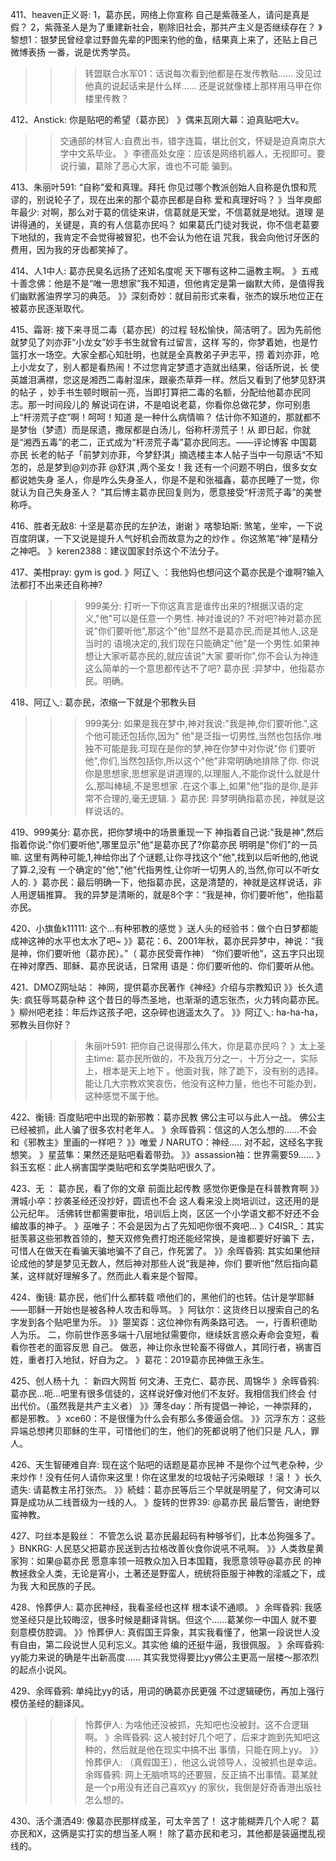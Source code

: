411、heaven正义哥:  1，葛亦民，网络上你宣称
自己是紫薇圣人，请问是真是假？
2，紫薇圣人是为了重建新社会，剔除旧社会，那共产主义是否继续存在？
》黎想1：银梦民曾经拿过野兽先辈的P图来钓他的鱼，结果真上来了，还贴上自己微博表扬
一番，说是优秀学员。
>>>转盟联合水军01：话说每次看到他都是在发传教贴……
没见过他真的说起话来是什么样……
还是说就像楼上那样用马甲在你楼里传教？

412、Anstick:  你是贴吧的希望（葛亦民）
》偶来瓦刚大幕：迫真贴吧大v。
>>交通部的林官人:自费出书，错字连篇，堪比创文，怀疑是迫真南京大学中文系毕业。
》李德高处女座：应该是网络机器人，无视即可。要说行骗，葛除了恶心大家，谁也不可能
骗到。

413、朱丽叶591:  “自称”爱和真理。拜托
你见过哪个教派创始人自称是仇恨和荒谬的，别说轮子了，现在出来的那个葛亦民都是自称
爱和真理好吗？
》当年庾郎年最少: 对啊，那么对于葛的信徒来讲，信葛就是天堂，不信葛就是地狱。道理
是讲得通的，关键是，真的有人信葛亦民吗？
如果葛氏门徒对我说，你不信老葛要下地狱的，我肯定不会觉得被冒犯，也不会认为他在诅
咒我，我会向他讨牙医的费用，因为我的牙齿都笑掉了。

414、人1中人:   葛亦民臭名远扬了还知名度呢
天下哪有这种二逼教主啊。
》五戒十善念佛：他是不是“唯一思想家”我不知道，但他肯定是第一幽默大师，是值得我
们幽默酱油界学习的典范。
》》深刻奇妙：就目前形式来看，张杰的娱乐地位正在被葛亦民逐渐取代。

415、霜哥:  接下来寻觅二毒（葛亦民）的过程
轻松愉快，简洁明了。因为先前他就梦见了刘亦菲“小龙女”妙手书生就曾有过留言，这样
写的，你梦着她，也是竹篮打水一场空。大家全都心知肚明，也就是全真教弟子尹志平，捞
着刘亦菲，呛上小龙女了，别人都是看热闹！不过您肯定梦遗才造就出结果，俗话所说，长
使英雄泪满襟，您这是湘西二毒射湿床，跟豪杰草莽一样。然后又看到了他梦见舒淇的帖子
，妙手书生顿时眼前一亮，当即打算把二毒的名额，分配给他葛亦民同志。那一时间段儿的
解说词在讲，不是咱说老葛，你看你总做花梦，你可别患上“杆涝荒子症”啊！呵呵！知道
是一种什么病情嘛？
估计你不知道的，那就都不是梦怡（梦遗）而是尿遗，撒尿都是白汤儿，俗称杆涝荒子！从
即日起，你就是“湘西五毒”的老二，正式成为“杆涝荒子毒”葛亦民同志。——评论博客
中国葛亦民   长老的帖子「前梦刘亦菲，今梦舒淇」摘选楼主本人帖子当中一句原话“不知
怎的，总是梦到@刘亦菲 @舒淇 ,两个圣女！我 还有一个问题不明白，很多女女都说她失身
圣人，你是咋么失身圣人，你是不是和张福鑫，葛亦民睡了一觉，你就认为自己失身圣人？
”其后博主葛亦民回复则为，愿意接受“杆涝荒子毒”的美誉称呼。

416、胜者无敌8:   十坚是葛亦民的左护法，谢谢
》喀黎珀斯: 煞笔，坐牢，一下说百度阴谋，一下又说是提升人气好机会而故意为之的炒作
。你这煞笔“神”是精分之神吧。
》keren2388：建议国家封杀这个不法分子。

417、美柑pray:   gym is god.
》阿辽乀 ：我他妈也想问这个葛亦民是个谁啊?输入法都打不出来还自称神?
>>>999美分: 打听一下你这真言是谁传出来的?根据汉语的定义,"他"可以是任意一个男性.
神对谁说的?
不对吧?神对葛亦民说"你们要听他",那这个"他"显然不是葛亦民,而是其他人,这是当时的
语境决定的,我们现在只能确定"他"是一个男性.如果神想让大家听葛亦民的,就应该说"大家
要听你",你不会认为神连这么简单的一个意思都传达不了吧?
>>葛亦民 :异梦中，他指葛亦民。明确。 

418、阿辽乀:   葛亦民，浓缩一下就是个邪教头目
>>>999美分: 如果是我在梦中,神对我说:"我是神,你们要听他.",这个他可能还包括你,因为"
他"是泛指一切男性,当然也包括你.唯独不可能是我.可现在是你的梦,神在你梦中对你说"你
们要听他",你们,当然包括你,所以这个"他"非常明确地排除了你. 
你说你是思想家,思想家是讲道理的,以理服人,不能你说什么就是什么,那叫棒槌,不是思想家
.在这个事上,如果"他"指的是你,是非常不合理的,毫无逻辑. 
》葛亦民: 异梦明确指葛亦民，神就是这样说话的。

419、999美分:  葛亦民，把你梦境中的场景重现一下
神指着自己说:"我是神",然后指着你说:"你们要听他",哪里显示"他"是葛亦民了?你葛亦民
明明是"你们"的一员嘛. 
这里有两种可能,1,神给你出了个谜题,让你寻找这个"他",找到以后听他的,他说了算.2,没有
一个确定的"他","他"代指男性,让你听一切男人的,当然,你可以不听女人的.
》葛亦民：最后明确一下，他指葛亦民，这是清楚的，神就是这样说话，非人用逻辑推算。
我的异梦是清晰的，就是8个字：“我是神，你们要听他”，他指葛亦民。

420、小旗鱼k11111:   这个...有种邪教的感觉
》送人头的经验书：做个白日梦都能成神这神的水平也太水了吧~ 
》》葛花：6、2001年秋，葛亦民异梦中，神说：“我是神，你们要听他（葛亦民）。”（
葛亦民受膏作神） “你们要听他”，这五字只出现在神对摩西、耶稣、葛亦民说话，日常用
语是：你们要听他的、你们要听从他。

421、DMOZ网址站：  神网，提供葛亦民著作《神经》介绍与宗教知识
》》长久遗失:  疯狂辱骂葛杂种
这个昔日的辱杰圣地，也渐渐的遗忘张杰，火力转向葛亦民。
》柳州吧老挂：年后炸这孩子吧，这杂碎也逍遥太久了。
》》阿辽乀: ha-ha-ha，邪教头目你好？
>>>朱丽叶591: 把你自己说得那么伟大，你是葛亦民吗？
》太上圣主time: 葛亦民所做的，不及我万分之一，十万分之一，实际上，根本是天上地下
。他面对我，除了跪下，没有别的选择。
能让几大宗教欢笑哀伤，他没有这种力量，他也不可能办到，这种感觉不属于他。

422、衡镜:   百度贴吧中出现的新邪教：葛亦民教
佛公主可以与此人一战。
佛公主已经被抓，此人骗了很多农村老年人。
》余晖昏鸦：信这的人怎么想的……不会和《邪教主》里画的一样吧？
》》唯爱丿NARUTO：神经.....
对不起，这经名字我想笑。
》星蓝隼：果然还是贴吧看着带劲。
》》assassion袖：世界需要59……
》斜玉玄枢：此人祸害国学类贴吧和玄学类贴吧很久了。

423、无 ： 葛亦民，看了你的文章 前面比起传教 
感觉你更像是在科普教育啊
》》渭城小卒：抄袭圣经还没抄好，圆谎也不会
这人看来没上岗培训过，这还用的是公元纪年。
活佛转世都需要审批，培训后上岗，区区一个小学语文都不好还不会编故事的神子。
》巫唯子：不会是因为占了先知吧你很不爽吧…
》C4ISR_：其实挺羡慕这些邪教首领的，整天双修免费打炮还能经常换，是谁都要好好骗下
去，可惜人在做天在看骗天骗地骗不了自己，作死罢了。
》》余晖昏鸦: 其实如果他辩论成他的梦是梦见无数人，然后神对那些人说“我是神，你们
要听他”然后指向葛某，这样就好理解多了。然而此人看来是个智障。

424、衡镜:   葛亦民，他们什么都转载
喷他们的，黑他们的也转。估计是学耶稣——耶稣一开始也是被各种人攻击和辱骂。
》阿钛尔：这货终日以搜索自己的名字发到各个贴吧里为乐。
》》曌巭孬：这位神你有两条路可选。
一，行善积德助人为乐。
二，你前世作恶多端十八层地狱需要你，继续妖言惑众寿命会变短，看看你苍老的面容反思
自己。
做恶，神让你永世轮畜不得做人，其同行者，祸害百姓，重者打入地狱，好自为之。
》葛花：2019葛亦民神做王永生。

425、创人杨十九 ： 新四大网哲
何文涛、王克仁、葛亦民、周锦华
》余晖昏鸦: 葛亦民…呃…吧里有很多信徒的，这样说好像对他们不友好。我相信我们终会
付出代价。（虽然我是共产主义者）
》》薄冬day：所有提倡一神论，一神崇拜的，都是邪教。
》xce60：不是很懂为什么会有那么多傻逼会信。
》》沉浮东方：这些异端总想拷贝耶稣的生平，可惜他们的生，他们的死都说明了他们只是
凡人，罪人。

426、天生智硬难自弃:   现在这个贴吧的话题是葛亦民神
不是你个过气老杂种，少来炒作！没有任何人请你来这里！你在这里发的垃圾帖子污染眼球
！滚！
》长久遗失: 请葛教主吊打张杰。
》》続蛙：葛亦民等后三个早就是明星了，何文涛可以算是成功从二线晋级为一线的人。
》旋转的世界39: @葛亦民 最后警告，谢绝野蛮神教。

427、叼丝本是毅丝： 不管怎么说
葛亦民最起码有种够爷们，比本怂狗强多了。
》BNKRG: 人民慈父把葛亦民送到古拉格改善伙食你说吼不吼啊。
》》人类救星黄家狗：如果@葛亦民 愿意率领一班教众加入日本国籍，我愿意领导@葛亦民 
的神教拯救全人类，无论是宵小，土著还是野蛮人，统统将臣服于神教的淫威之下，成为我
大和民族的子民。

428、怜葬伊人:   葛亦民神经，我看圣经也这样
根本读不通顺。
》余晖昏鸦: 我感觉圣经只是比较晦涩，很多时候是翻译背锅。但这个……葛某你一中国人
就不要刻意模仿腔调。
》》怜葬伊人: 真假国王异象，其实我看懂了，他第一段说世人没有自由，第二段说世人见利忘义。其实他
编的还挺牛逼，我很佩服。
》余晖昏鸦: yy能力来说的确是牛出新高度……
其实我觉得要比yy佛公主更高一层楼～那浓烈的起点小说风。

429、余晖昏鸦:   单纯比yy的话，用词的确葛亦民更强
不过逻辑硬伤，再加上强行模仿圣经的翻译风。
>>>怜葬伊人: 为啥他还没被抓，先知吧也没被封。这不合逻辑啊。
》余晖昏鸦: 这人被封好几个吧了，后来才跑到先知吧这种的，然后就是他在现实中搞不出
事情，只能在网上yy。
》》怜葬伊人: （真假国王），他这么说领导人，没被抓也是幸运。
>>余晖昏鸦: 网上无脑喷骂的还要狠，反正搞不出事情。葛某就是一个p用没有还自己喜欢yy
的家伙，我倒是好奇香港出版社怎么想的。

430、活个潇洒49:   像葛亦民那样成圣，可太辛苦了！
这才能糊弄几个人呢？
葛亦民和X，这俩是实打实的想当圣人啊！
除了葛亦民和老习，其他都是装逼搅乱视线的。